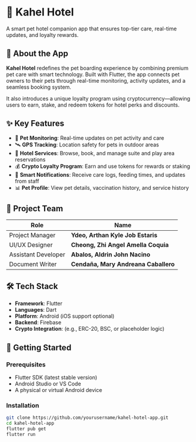# 🐾 Kahel Hotel

A smart pet hotel companion app that ensures top-tier care, real-time updates, and loyalty rewards.

## 📱 About the App

**Kahel Hotel** redefines the pet boarding experience by combining premium pet care with smart technology. Built with Flutter, the app connects pet owners to their pets through real-time monitoring, activity updates, and a seamless booking system.

It also introduces a unique loyalty program using cryptocurrency—allowing users to earn, stake, and redeem tokens for hotel perks and discounts.

## ✨ Key Features

- 🐶 **Pet Monitoring**: Real-time updates on pet activity and care
- 🛰️ **GPS Tracking**: Location safety for pets in outdoor areas
- 🧼 **Hotel Services**: Browse, book, and manage suite and play area reservations
- 💰 **Crypto Loyalty Program**: Earn and use tokens for rewards or staking
- 🔔 **Smart Notifications**: Receive care logs, feeding times, and updates from staff
- 📊 **Pet Profile**: View pet details, vaccination history, and service history

## 💼 Project Team

| Role                | Name                                   |
|---------------------|----------------------------------------|
| Project Manager     | **Ydeo, Arthan Kyle Job Estaris**      |
| UI/UX Designer      | **Cheong, Zhi Angel Amella Coquia**    |
| Assistant Developer | **Abalos, Aldrin John Nacino**         |
| Document Writer     | **Cendaña, Mary Andreana Caballero**   |

## 🛠️ Tech Stack

- **Framework**: Flutter
- **Languages**: Dart
- **Platform**: Android (iOS support optional)
- **Backend**: Firebase 
- **Crypto Integration**: (e.g., ERC-20, BSC, or placeholder logic)

## 🚀 Getting Started

### Prerequisites

- Flutter SDK (latest stable version)
- Android Studio or VS Code
- A physical or virtual Android device

### Installation

```bash
git clone https://github.com/yourusername/kahel-hotel-app.git
cd kahel-hotel-app
flutter pub get
flutter run
